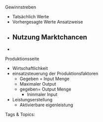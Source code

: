  Gewinnstreben
  - Tatsächlich Werte
  - Vorhergesagte Werte
 Ansatzweise
  - Nutzung Marktchancen
    - 
  - 
 Produktionsseite
  - Wirtschaftlichkeit
  - einsatzsteuerung der Produktionsfaktoren
    -  Gegeben = Input Menge
      - Maximaler Output
    - gegeben= Output Menge
      - Ininmaler Input
  - Leistungserstellung
    - Aktivierbare eigenleistung

   Tags & Topics:
   